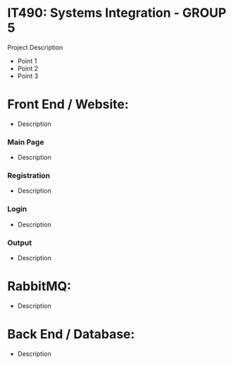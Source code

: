 # IT490: Systems Integration - GROUP 5

Project Description

  - Point 1
  - Point 2
  - Point 3
  
  
  

# Front End / Website:

- Description


### Main Page

- Description


### Registration

- Description


### Login

- Description

### Output

- Description

# RabbitMQ:

- Description


# Back End / Database:

- Description

